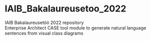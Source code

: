 # IAIB_Bakalaureusetoo_2022
IAIB Bakalaureusetöö 2022 repository <br /> 
Enterprise Architect CASE tool module to generate natural language sentences from visual class diagrams <br />
